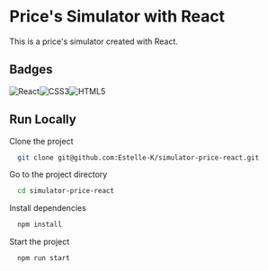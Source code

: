 
# Price's Simulator with React

This is a price's simulator created with React.


## Badges

![React](https://img.shields.io/badge/react-%2320232a.svg?style=for-the-badge&logo=react&logoColor=%2361DAFB)![CSS3](https://img.shields.io/badge/css3-%231572B6.svg?style=for-the-badge&logo=css3&logoColor=white)![HTML5](https://img.shields.io/badge/html5-%23E34F26.svg?style=for-the-badge&logo=html5&logoColor=white)

## Run Locally

Clone the project

```bash
  git clone git@github.com:Estelle-K/simulator-price-react.git
```

Go to the project directory

```bash
  cd simulator-price-react
```

Install dependencies

```bash
  npm install
```

Start the project

```bash
  npm run start
```